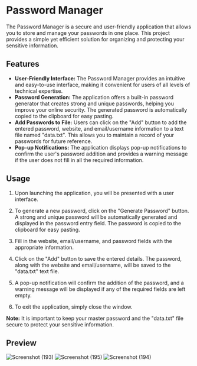 # Password Manager

The Password Manager is a secure and user-friendly application that allows you to store and manage your passwords in one place. This project provides a simple yet efficient solution for organizing and protecting your sensitive information.

## Features

- **User-Friendly Interface:** The Password Manager provides an intuitive and easy-to-use interface, making it convenient for users of all levels of technical expertise.
- **Password Generation:** The application offers a built-in password generator that creates strong and unique passwords, helping you improve your online security. The generated password is automatically copied to the clipboard for easy pasting.
- **Add Passwords to File:** Users can click on the "Add" button to add the entered password, website, and email/username information to a text file named "data.txt". This allows you to maintain a record of your passwords for future reference.
- **Pop-up Notifications:** The application displays pop-up notifications to confirm the user's password addition and provides a warning message if the user does not fill in all the required information.

## Usage

1. Upon launching the application, you will be presented with a user interface.

2. To generate a new password, click on the "Generate Password" button. A strong and unique password will be automatically generated and displayed in the password entry field. The password is copied to the clipboard for easy pasting.

3. Fill in the website, email/username, and password fields with the appropriate information.

4. Click on the "Add" button to save the entered details. The password, along with the website and email/username, will be saved to the "data.txt" text file.

5. A pop-up notification will confirm the addition of the password, and a warning message will be displayed if any of the required fields are left empty.

6. To exit the application, simply close the window.

**Note:** It is important to keep your master password and the "data.txt" file secure to protect your sensitive information.

## Preview
![Screenshot (193)](https://github.com/AdeyemiEmmanuel/Password-Manager/assets/98936329/d14e4129-becd-4914-ac4a-edce268b2422)
![Screenshot (195)](https://github.com/AdeyemiEmmanuel/Password-Manager/assets/98936329/293db096-6f60-4091-b56d-5490c13884f2)
![Screenshot (194)](https://github.com/AdeyemiEmmanuel/Password-Manager/assets/98936329/d5988695-66bf-4c35-941c-8699b39dabd5)
